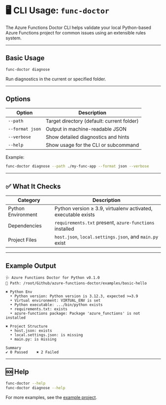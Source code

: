 # 🖥️ CLI Usage: `func-doctor`

The Azure Functions Doctor CLI helps validate your local Python-based Azure Functions project for common issues using an extensible rules system.

---

## Basic Usage

```bash
func-doctor diagnose
```

Run diagnostics in the current or specified folder.

---

## Options

| Option | Description |
|--------|-------------|
| `--path` | Target directory (default: current folder) |
| `--format json` | Output in machine-readable JSON |
| `--verbose` | Show detailed diagnostics and hints |
| `--help` | Show usage for the CLI or subcommand |

Example:

```bash
func-doctor diagnose --path ./my-func-app --format json --verbose
```

---

## ✅ What It Checks

| Category | Description |
|----------|-------------|
| Python Environment | Python version ≥ 3.9, virtualenv activated, executable exists |
| Dependencies | `requirements.txt` present, `azure-functions` installed |
| Project Files | `host.json`, `local.settings.json`, and `main.py` exist |

---

## Example Output

```
🩺 Azure Functions Doctor for Python v0.1.0
📁 Path: /root/Github/azure-functions-doctor/examples/basic-hello

✖ Python Env
  • Python version: Python version is 3.12.3, expected >=3.9
  • Virtual environment: VIRTUAL_ENV is set
  • Python executable: .../bin/python exists
  • requirements.txt: exists
  • azure-functions package: Package 'azure_functions' is not installed

✖ Project Structure
  • host.json: exists
  • local.settings.json: is missing
  • main.py: is missing

Summary
✔ 0 Passed    ✖ 2 Failed
```

---

## 🆘 Help

```bash
func-doctor --help
func-doctor diagnose --help
```

For more examples, see the [example project](../examples/basic-hello/README.md).